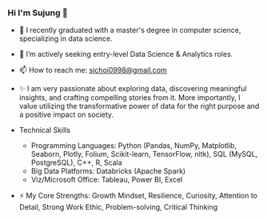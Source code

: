 ### Hi I'm Sujung 👋

- 🔭 I recently graduated with a master's degree in computer science, specializing in data science.
- 🌱 I’m actively seeking entry-level Data Science & Analytics roles.
- 📫 How to reach me: sjchoi0998@gmail.com
- ✨ I am very passionate about exploring data, discovering meaningful insights, and crafting compelling stories from it. More importantly, I value utilizing the transformative power of data for the right purpose and a positive impact on society.

- Technical Skills
  * Programming Languages: Python (Pandas, NumPy, Matplotlib, Seaborn, Plotly, Folium, Scikit-learn, TensorFlow, nltk), SQL (MySQL, PostgreSQL), C++, R, Scala
  * Big Data Platforms: Databricks (Apache Spark)
  * Viz/Microsoft Office: Tableau, Power BI, Excel

- ⚡ My Core Strengths: Growth Mindset, Resilience, Curiosity, Attention to Detail, Strong Work Ethic, Problem-solving, Critical Thinking
